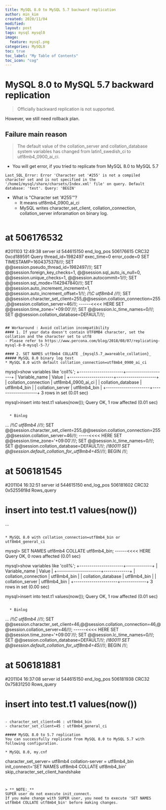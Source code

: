 ```yaml
---
title: MySQL 8.0 to MySQL 5.7 backward replication
author: min_kim
created: 2020/11/04
modified:
layout: post
tags: mysql mysql8
image:
  feature: mysql.png
categories: MySQL8
toc: true
toc_label: "My Table of Contents"
toc_icon: "cog"
---
```



# MySQL 8.0 to MySQL 5.7 backward replication
> Officially backward replication is not supported.

However, we still need rollback plan.


## Failure main reason
> The default value of the collation_server and collation_database system variables has changed from latin1_swedish_ci to utf8mb4_0900_ai_ci.

* You will get error, if you tried to replicate from MySQL 8.0 to MySQL 5.7
```
Last_SQL_Error: Error 'Character set '#255' is not a compiled character set and is not specified in the '/home1/mysql/share/charsets/Index.xml' file' on query. Default database: 'test'. Query: 'BEGIN'
```
- What is "Character set '#255'"?
  - It means utf8mb4_0900_ai_ci
  - MySQL writes character_set_client, collation_connection, collation_server inforamation on binary log.
  ```
# at 506176532
#201103 12:49:38 server id 544615150  end_log_pos 506176615 CRC32 0xcd189591    Query   thread_id=1982497       exec_time=0     error_code=0
SET TIMESTAMP=1604375378/*!*/;
SET @@session.pseudo_thread_id=1982497/*!*/;
SET @@session.foreign_key_checks=1, @@session.sql_auto_is_null=0, @@session.unique_checks=1, @@session.autocommit=1/*!*/;
SET @@session.sql_mode=1142947840/*!*/;
SET @@session.auto_increment_increment=1, @@session.auto_increment_offset=1/*!*/;
/*!\C utf8mb4 *//*!*/;
SET @@session.character_set_client=255,@@session.collation_connection=255,@@session.collation_server=46/*!*/;  ------<<<< HERE
SET @@session.time_zone='+09:00'/*!*/;
SET @@session.lc_time_names=0/*!*/;
SET @@session.collation_database=DEFAULT/*!*/;
  ```

## Workaround : Avoid collation incompatibility
#### 1. If your data doesn't contain UTF8MB4 character, set the collation and the character set to utf8
- Please refer to https://www.percona.com/blog/2018/08/07/replicating-mysql-8-0-mysql-5-7/

#### 2. SET NAMES utf8mb4 COLLATE _{mysql5.7_awareable_collation}_
##### MySQL 8.0 binary log test
* MySQL 8.0 with default collation_connection=utf8mb4_0900_ai_ci

```
mysql>show variables like 'coll%';
+----------------------+--------------------+
| Variable_name        | Value              |
+----------------------+--------------------+
| collation_connection | utf8mb4_0900_ai_ci |
| collation_database   | utf8mb4_bin        |
| collation_server     | utf8mb4_bin        |
+----------------------+--------------------+
3 rows in set (0.01 sec)


mysql>insert into test.t1 values(now());
Query OK, 1 row affected (0.01 sec)
```

  * Binlog
```
...
/*!\C utf8mb4 *//*!*/;
SET @@session.character_set_client=255,@@session.collation_connection=255,@@session.collation_server=46/*!*/; -----<<<< HERE
SET @@session.time_zone='+09:00'/*!*/;
SET @@session.lc_time_names=0/*!*/;
SET @@session.collation_database=DEFAULT/*!*/;
/*!80011 SET @@session.default_collation_for_utf8mb4=45*//*!*/;
BEGIN
/*!*/;
# at 506181545
#201104 16:32:51 server id 544615150  end_log_pos 506181602 CRC32 0x52556f8d    Rows_query
# insert into test.t1 values(now())
...
```

* MySQL 8.0 with collation_connection=utf8mb4_bin or utf8mb4_general_ci

```
mysql> SET NAMES utf8mb4 COLLATE utf8mb4_bin; ------<<<< HERE
Query OK, 0 rows affected (0.01 sec)

mysql>show variables like 'coll%';
+----------------------+-------------+
| Variable_name        | Value       |
+----------------------+-------------+
| collation_connection | utf8mb4_bin |
| collation_database   | utf8mb4_bin |
| collation_server     | utf8mb4_bin |
+----------------------+-------------+
3 rows in set (0.00 sec)

mysql>insert into test.t1 values(now());
Query OK, 1 row affected (0.01 sec)
```

  * Binlog
  ```
...
/*!\C utf8mb4 *//*!*/;
SET @@session.character_set_client=46,@@session.collation_connection=46,@@session.collation_server=46/*!*/;  ------<<<< HERE
SET @@session.time_zone='+09:00'/*!*/;
SET @@session.lc_time_names=0/*!*/;
SET @@session.collation_database=DEFAULT/*!*/;
/*!80011 SET @@session.default_collation_for_utf8mb4=45*//*!*/;
BEGIN
/*!*/;
# at 506181881
#201104 16:37:08 server id 544615150  end_log_pos 506181938 CRC32 0x75831250    Rows_query
# insert into test.t1 values(now())
```

- character_set_client=46 : utf8mb4_bin
- character_set_client=45 : utf8mb4_general_ci

##### MySQL 8.0 to 5.7 replication
You can successfully replicate from MySQL 8.0 to MySQL 5.7 with following configuration.

* MySQL 8.0, my.cnf
```
character_set_server= utf8mb4
collation-server = utf8mb4_bin
init_connect='SET NAMES utf8mb4 COLLATE utf8mb4_bin'
skip_character_set_client_handshake
```


> **_NOTE:_**
SUPER user do not execute init_connect.
If you make change with SUPER user, you need to execute 'SET NAMES utf8mb4 COLLATE utf8mb4_bin' before making changes.
